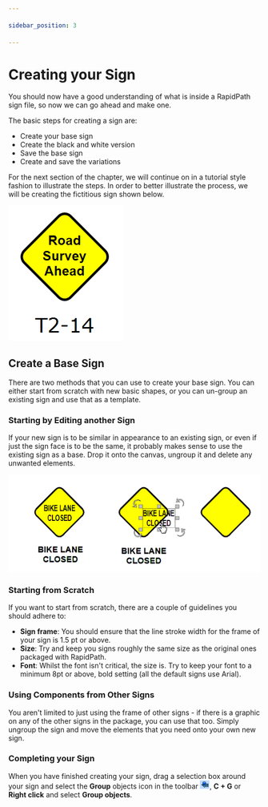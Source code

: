 ```yaml
---

sidebar_position: 3

---
```

# Creating your Sign

You should now have a good understanding of what is inside a RapidPath sign file, so now we can go ahead and make one.

The basic steps for creating a sign are:

- Create your base sign
- Create the black and white version
- Save the base sign
- Create and save the variations

For the next section of the chapter, we will continue on in a tutorial style fashion to illustrate the steps. In order to better illustrate the process, we will be creating the fictitious sign shown below.

![The_Fictitious_Sign_we_will_Create](./assets/The_Fictitious_Sign_we_will_Create.png)

## Create a Base Sign

There are two methods that you can use to create your base sign. You can either start from scratch with new basic shapes, or you can un-group an existing sign and use that as a template.

### Starting by Editing another Sign

If your new sign is to be similar in appearance to an existing sign, or even if just the sign face is to be the same, it probably makes sense to use the existing sign as a base. Drop it onto the canvas, ungroup it and delete any unwanted elements.

![The_Base_Sign_(Left)_is_Ungrouped_(Center)_and_the_Text_Deleted,_Leaving_a_Suitable_Frame_to_Work_on_(Right)](./assets/The_Base_Sign_(Left)_is_Ungrouped_(Center)_and_the_Text_Deleted_Leaving_a_Suitable_Frame_to_Work_on_(Right).bmp)

### Starting from Scratch

If you want to start from scratch, there are a couple of guidelines you should adhere to:

- **Sign frame**: You should ensure that the line stroke width for the frame of your sign is 1.5 pt or above.
- **Size**: Try and keep you signs roughly the same size as the original ones packaged with RapidPath.
- **Font**: Whilst the font isn't critical, the size is. Try to keep your font to a minimum 8pt or above,
bold setting (all the default signs use Arial).

### Using Components from Other Signs

You aren't limited to just using the frame of other signs - if there is a graphic on any of the other signs in the package, you can use that too. Simply ungroup the sign and move the elements that you need onto your own new sign.

### Completing your Sign

When you have finished creating your sign, drag a selection box around your sign and select the **Group** objects icon in the toolbar ![Group_icon](./assets/Group_icon.png), **C + G** or **Right click** and select **Group objects**.
